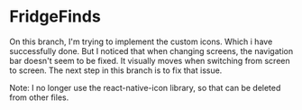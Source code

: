 # FridgeFinds
On this branch, I'm trying to implement the custom icons. Which i have successfully done. But I noticed that when changing screens, the navigation bar doesn't seem to be fixed. It visually moves when switching
from screen to screen. The next step in this branch is to fix that issue.

Note:
I no longer use the react-native-icon library, so that can be deleted from other files.

